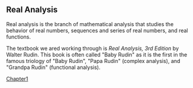 ## Real Analysis

Real analysis is the branch of mathematical analysis that studies the behavior of real numbers, sequences and series of real numbers, and real functions.

The textbook we ared working through is _Real Analysis, 3rd Edition_ by Walter Rudin.  This book is often called "Baby Rudin" as it is the first in the famous triology of "Baby Rudin", "Papa Rudin" (complex analysis), and "Grandpa Rudin" (functional analysis).

[Chapter1](baby_rudin_3ed/baby_rudin_3ed_chapter1.pdf)
